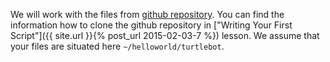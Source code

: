 We will work with the files from [github repository](https://github.com/markwsilliman/turtlebot/).
You can find the information how to clone the github repository in
["Writing Your First Script"]({{ site.url }}{% post_url 2015-02-03-7 %}) lesson.
We assume that your files are situated here `~/helloworld/turtlebot`.
